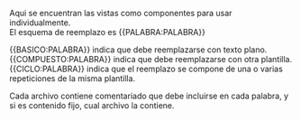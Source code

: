 Aqui se encuentran las vistas como componentes para usar individualmente.  
El esquema de reemplazo es {{PALABRA:PALABRA}}

{{BASICO:PALABRA}} indica que debe reemplazarse con texto plano.  
{{COMPUESTO:PALABRA}} indica que debe reemplazarse con otra plantilla.  
{{CICLO:PALABRA}} indica que el reemplazo se compone de una o varias repeticiones de la misma plantilla.  

Cada archivo contiene comentariado que debe incluirse en cada palabra, y si es contenido fijo, cual archivo la contiene.



